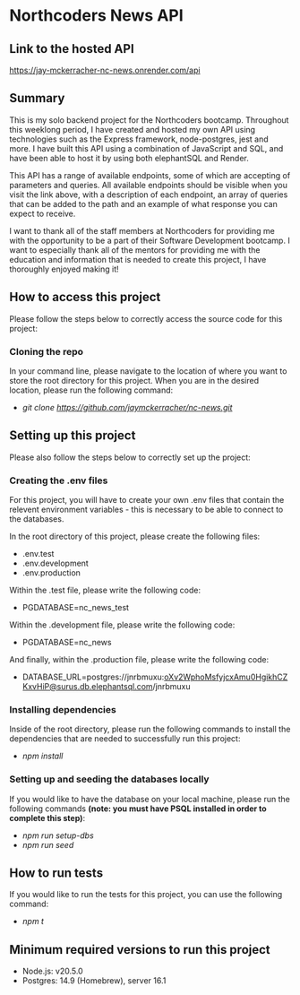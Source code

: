 # Northcoders News API

## Link to the hosted API
https://jay-mckerracher-nc-news.onrender.com/api

## Summary
This is my solo backend project for the Northcoders bootcamp. Throughout this weeklong period, I have created and hosted my own API using technologies such as the Express framework, node-postgres, jest and more. I have built this API using a combination of JavaScript and SQL, and have been able to host it by using both elephantSQL and Render.

This API has a range of available endpoints, some of which are accepting of parameters and queries. All available endpoints should be visible when you visit the link above, with a description of each endpoint, an array of queries that can be added to the path and an example of what response you can expect to receive.

I want to thank all of the staff members at Northcoders for providing me with the opportunity to be a part of their Software Development bootcamp. I want to especially thank all of the mentors for providing me with the education and information that is needed to create this project, I have thoroughly enjoyed making it!

## How to access this project
Please follow the steps below to correctly access the source code for this project:

### Cloning the repo
In your command line, please navigate to the location of where you want to store the root directory for this project. When you are in the desired location, please run the following command:
- *git clone https://github.com/jaymckerracher/nc-news.git*

## Setting up this project
Please also follow the steps below to correctly set up the project:

### Creating the .env files
For this project, you will have to create your own .env files that contain the relevent environment variables - this is necessary to be able to connect to the databases.

In the root directory of this project, please create the following files:
- .env.test
- .env.development
- .env.production

Within the .test file, please write the following code:
- PGDATABASE=nc_news_test

Within the .development file, please write the following code:
- PGDATABASE=nc_news

And finally, within the .production file, please write the following code:
- DATABASE_URL=postgres://jnrbmuxu:oXv2WphoMsfyjcxAmu0HgikhCZKxvHiP@surus.db.elephantsql.com/jnrbmuxu

### Installing dependencies
Inside of the root directory, please run the following commands to install the dependencies that are needed to successfully run this project:
- *npm install*

### Setting up and seeding the databases locally
If you would like to have the database on your local machine, please run the following commands **(note: you must have PSQL installed in order to complete this step)**:
- *npm run setup-dbs*
- *npm run seed*

## How to run tests
If you would like to run the tests for this project, you can use the following command:
- *npm t*

## Minimum required versions to run this project
- Node.js: v20.5.0
- Postgres: 14.9 (Homebrew), server 16.1